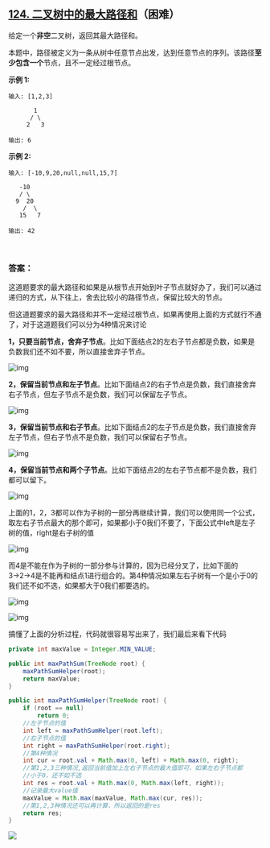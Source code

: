 ## [124. 二叉树中的最大路径和](https://leetcode-cn.com/problems/binary-tree-maximum-path-sum/)（困难）

给定一个**非空**二叉树，返回其最大路径和。

本题中，路径被定义为一条从树中任意节点出发，达到任意节点的序列。该路径**至少包含一个**节点，且不一定经过根节点。

**示例 1:**

```
输入: [1,2,3]

       1
      / \
     2   3

输出: 6
```

**示例 2:**

```
输入: [-10,9,20,null,null,15,7]

   -10
   / \
  9  20
    /  \
   15   7

输出: 42
```

<br/>

### 答案：

这道题要求的最大路径和如果是从根节点开始到叶子节点就好办了，我们可以通过递归的方式，从下往上，舍去比较小的路径节点，保留比较大的节点。



但这道题要求的最大路径和并不一定经过根节点，如果再使用上面的方式就行不通了，对于这道题我们可以分为4种情况来讨论



**1，只要当前节点，舍弃子节点**。比如下面结点2的左右子节点都是负数，如果是负数我们还不如不要，所以直接舍弃子节点。

![img](https://mmbiz.qpic.cn/mmbiz_png/PGmTibd8KQBH8ia3xUiclpDfQoIwXmy8kw5KzYuVGGsSly2pV4jQV3KVtQv2QvqVCB1cotC2p5QjTvnvoWZn9F5IA/640?wx_fmt=png&tp=webp&wxfrom=5&wx_lazy=1&wx_co=1)

**2，保留当前节点和左子节点**。比如下面结点2的右子节点是负数，我们直接舍弃右子节点，但左子节点不是负数，我们可以保留左子节点。

![img](https://mmbiz.qpic.cn/mmbiz_png/PGmTibd8KQBH8ia3xUiclpDfQoIwXmy8kw5cF3KsExgD9Ivqx6ltqeHSSFGic7LIbmX9VKAyRloP39lRXLyp7jM4bw/640?wx_fmt=png&tp=webp&wxfrom=5&wx_lazy=1&wx_co=1)

**3，保留当前节点和右子节点**。比如下面结点2的左子节点是负数，我们直接舍弃左子节点，但右子节点不是负数，我们可以保留右子节点。

![img](https://mmbiz.qpic.cn/mmbiz_png/PGmTibd8KQBH8ia3xUiclpDfQoIwXmy8kw59icdz63jkaoWvcia8IiaOFRFPCTibCmicobiazV1pIW7UHrAicZmicick4hdEZg/640?wx_fmt=png&tp=webp&wxfrom=5&wx_lazy=1&wx_co=1)

**4，保留当前节点和两个子节点**。比如下面结点2的左右子节点都不是负数，我们都可以留下。

![img](https://mmbiz.qpic.cn/mmbiz_png/PGmTibd8KQBH8ia3xUiclpDfQoIwXmy8kw5JdwbgnYwGkiclXiaq4QboIjYPfMVckHCX3xq5Ig6IPCbLWOmN2d0vrxw/640?wx_fmt=png&tp=webp&wxfrom=5&wx_lazy=1&wx_co=1)

上面的1，2，3都可以作为子树的一部分再继续计算，我们可以使用同一个公式，取左右子节点最大的那个即可，如果都小于0我们不要了，下面公式中left是左子树的值，right是右子树的值

![img](https://mmbiz.qpic.cn/mmbiz_png/PGmTibd8KQBH8ia3xUiclpDfQoIwXmy8kw5BtFvfF4DFWaiaMnHTlkjyAqNb6LY9ZRTEFQAd0KUXn9dcru8hbeOTBg/640?wx_fmt=png&tp=webp&wxfrom=5&wx_lazy=1&wx_co=1)



而4是不能在作为子树的一部分参与计算的，因为已经分叉了，比如下面的3→2→4是不能再和结点1进行组合的。第4种情况如果左右子树有一个是小于0的我们还不如不选，如果都大于0我们都要选的。

![img](https://mmbiz.qpic.cn/mmbiz_png/PGmTibd8KQBH8ia3xUiclpDfQoIwXmy8kw5AOktcPicjI9YbZEbyEjECV3aVoT5OkHp8T39IPCjD3xQulIKPwtNEOQ/640?wx_fmt=png&tp=webp&wxfrom=5&wx_lazy=1&wx_co=1)

![img](https://mmbiz.qpic.cn/mmbiz_png/PGmTibd8KQBH8ia3xUiclpDfQoIwXmy8kw5b9x2YTb2gQ4061kQ4tPYmibyAibuAKJykp4iaicXBySpefnmM5C2g8TCWw/640?wx_fmt=png&tp=webp&wxfrom=5&wx_lazy=1&wx_co=1)



搞懂了上面的分析过程，代码就很容易写出来了，我们最后来看下代码

```java
private int maxValue = Integer.MIN_VALUE;

public int maxPathSum(TreeNode root) {
    maxPathSumHelper(root);
    return maxValue;
}

public int maxPathSumHelper(TreeNode root) {
    if (root == null)
        return 0;
    //左子节点的值
    int left = maxPathSumHelper(root.left);
    //右子节点的值
    int right = maxPathSumHelper(root.right);
    //第4种情况
    int cur = root.val + Math.max(0, left) + Math.max(0, right);
    //第1,2,3三种情况,返回当前值加上左右子节点的最大值即可，如果左右子节点都
    //小于0，还不如不选
    int res = root.val + Math.max(0, Math.max(left, right));
    //记录最大value值
    maxValue = Math.max(maxValue, Math.max(cur, res));
    //第1,2,3种情况还可以再计算，所以返回的是res
    return res;
}
```





![](https://img-blog.csdnimg.cn/20200807155236311.png)

#### 